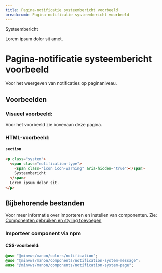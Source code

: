 ```yaml
---
title: Pagina-notificatie systeembericht voorbeeld
breadcrumb: Pagina-notificatie systeembericht voorbeeld
---
```


<section class="system">
  <div>
    <span class="notification-type">
      <span class="icon icon-warning" aria-hidden="true"></span>
      Systeembericht
    </span>
    <p>Lorem ipsum dolor sit amet.</p>
  </div>
</section>

<h1 id="introduction">Pagina-notificatie systeembericht voorbeeld</h1>

Voor het weergeven van notificaties op paginaniveau.

<h2 id="examples">Voorbeelden</h2>

### Visueel voorbeeld:

Voor het voorbeeld zie bovenaan deze pagina.

### HTML-voorbeeld:

#### `section`

```html
<p class="system">
  <span class="notification-type">
    <span class="icon icon-warning" aria-hidden="true"></span>
    Systeembericht
  </span>
  Lorem ipsum dolor sit.
</p>
```

<h2 id="requirements">Bijbehorende bestanden</h2>

Voor meer informatie over importeren en instellen van componenten. Zie:
[Componenten gebruiken en styling toevoegen](/getting-started/installation)

### Importeer component via npm

#### CSS-voorbeeld:

```scss
@use "@minvws/manon/colors/notification";
@use "@minvws/manon/components/notification-system-message";
@use "@minvws/manon/components/notification-system-page";
```
